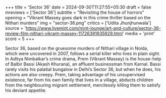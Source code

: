 +++
title = 'Sector 36'
date = 2024-09-30T11:27:55+05:30
draft = false
mreviews = ['Sector 36']
subtitle = "Revisiting the house of horrors"
opening = "Vikrant Massey goes dark in this crime thriller based on the Nithari murders"
img = "sector-36.png"
critics = ['Udita Jhunjhunwala']
source = 'https://www.livemint.com/mint-lounge/art-and-culture/sector-36-review-film-nithari-vikrant-massey-11726391835929.html'
media = 'print'
score = 5
+++

Sector 36, based on the gruesome murders of Nithari village in Noida, which were uncovered in 2007, follows a serial killer who lives in plain sight. In Aditya Nimbalkar’s crime drama, Prem (Vikrant Massey) is the house-help of Balbir Bassi (Akash Khurana), an affluent businessman from Karnal. Bassi rarely visits his palatial bungalow in Delhi’s Sector 36, but when he does, his actions are also creepy. Prem, taking advantage of his unsupervised existence, far from his own family that lives in a village, abducts children from the neighbouring migrant settlement, mercilessly killing them to satisfy his deviant appetite.
